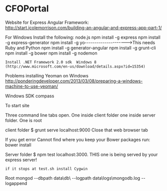 CFOPortal
=========

Website for Express Angular Framework:
http://start.jcolemorrison.com/building-an-angular-and-express-app-part-1/

For Windows Install the following:
	node.js
	npm install -g express
	npm install -g express-generator
	npm install -g yo--------------------->This needs Ruby and Python
	npm install -g generator-angular
	npm install -g grunt-cli
	npm install -g bower
	npm install -g nodemon

	Install .NET Framework 2.0 sdk  Windows 8 (http://www.microsoft.com/en-us/download/details.aspx?id=15354)



Problems installing Yeoman on Windows
		http://ponderingdeveloper.com/2013/03/08/preparing-a-windows-machine-to-use-yeoman/




Windows SDK
compass


To start site

Three command line tabs open.
  One inside client folder 
  one inside server folder.
  One is root

client folder
  $ grunt serve
    localhost:9000
    Close that web browser tab

If you get error Cannot find where you keep your Bower packages run: bower install

Server folder 
  $ npm test
    localhost:3000. 
    THIS one is being served by your express server!

    if it stops at test.sh install Cygwin


Root
  mongod --dbpath data\db\ --logpath data\logs\mongodb.log --logappend